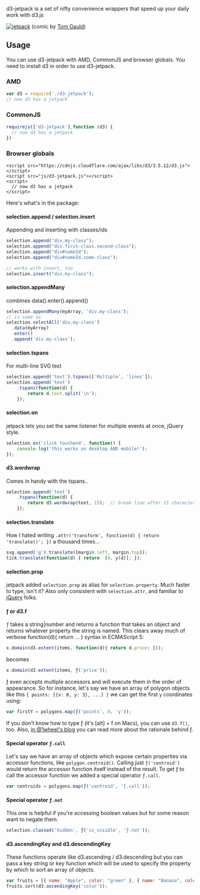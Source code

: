 d3-jetpack is a set of nifty convenience wrappers that speed up your daily work with d3.js

[![jetpack](http://36.media.tumblr.com/tumblr_m4kkxd8nWB1rwkrdbo1_500.jpg)](http://myjetpack.tumblr.com/post/23725103159)
  (comic by [Tom Gauld](http://myjetpack.tumblr.com/]))

## Usage

You can use d3-jetpack with AMD, CommonJS and browser globals. 
You need to install d3 in order to use d3-jetpack.

### AMD 
```js
var d3 = require('./d3-jetpack'); 
// now d3 has a jetpack
```

### CommonJS 
```js
requirejs(['d3-jetpack'],function (d3) {
  // now d3 has a jetpack
})
```

### Browser globals 
```markup
<script src="https://cdnjs.cloudflare.com/ajax/libs/d3/3.5.12/d3.js"></script>
<script src="js/d3-jetpack.js"></script>
<script>
  // now d3 has a jetpack
</script>
```

Here's what's in the package:

#### selection.append / selection.insert

Appending and inserting with classes/ids 

```js
selection.append("div.my-class");
selection.append("div.first-class.second-class");
selection.append("div#someId");
selection.append("div#someId.some-class");

// works with insert, too
selection.insert("div.my-class");
```

#### selection.appendMany

combines data().enter().append()

```js
selection.appendMany(myArray, 'div.my-class');
// is same as
selection.selectAll('div.my-class')
  .data(myArray)
  .enter()
  .append('div.my-class');
```

#### selection.tspans

For multi-line SVG text

```js
selection.append('text').tspans(['Multiple', 'lines']);
selection.append('text')
    .tspans(function(d) {
        return d.text.split('\n');
    });
```

#### selection.on

jetpack lets you set the same listener for multiple events at once, jQuery style.

```js
selection.on('click touchend', function() {
    console.log('this works on desktop AND mobile!');
});
```

#### d3.wordwrap

Comes in handy with the tspans..

```js
selection.append('text')
    .tspans(function(d) {
        return d3.wordwrap(text, 15);  // break line after 15 characters
    });
```

#### selection.translate

How I hated writing ``.attr('transform', function(d) { return 'translate()'; })`` a thousand times...

```js
svg.append('g').translate([margin.left, margin.top]);
tick.translate(function(d) { return  [0, y(d)]; });
```

#### selection.prop

jetpack added `selection.prop` as alias for `selection.property`. Much faster to type, isn't it? Also only consistent with `selection.attr`, and familiar to [jQuery](http://api.jquery.com/prop/) folks.

#### ƒ or d3.f

``ƒ`` takes a string|number and returns a function that takes an object and returns whatever property the string is named. This clears away much of verbose function(d){ return ... } syntax in ECMAScript 5:

```js
x.domain(d3.extent(items, function(d){ return d.price; }));
```

becomes

```js
x.domain(d3.extent(items, ƒ('price'));
```

ƒ even accepts multiple accessors and will execute them in the order of appearance. So for instance, let's say we have an array of polygon objects like this ``{ points: [{x: 0, y: 3}, ...] }`` we can get the first ``y`` coordinates using:

```js
var firstY = polygons.map(ƒ('points', 0, 'y'));
```

If you don't know how to type ƒ (it's [alt] + f on Macs), you can use ``d3.f()``, too. Also, [in @1wheel's blog](http://roadtolarissa.com/blog/2014/06/23/even-fewer-lamdas-with-d3/) you can read more about the rationale behind ƒ.

#### Special operator `ƒ.call`

Let's say we have an array of objects which expose certain properties via accessor functions, like `polygon.centroid()`. Calling just `ƒ('centroid')` would return the accessor function itself instead of the result. To get ƒ to call the accessor function we added a special operator `ƒ.call`. 

```js
var centroids = polygons.map(ƒ('centroid', 'ƒ.call'));
```

#### Special operator `ƒ.not`

This one is helpful if you're accessing boolean values but for some reason want to negate them.

```js
selection.classed('hidden', ƒ('is_visible', 'ƒ.not'));
```

#### d3.ascendingKey and d3.descendingKey

These functions operate like d3.ascending / d3.descending but you can pass a key string or key function which will be used to specify the property by which to sort an array of objects.

```js
var fruits = [{ name: "Apple", color: "green" }, { name: "Banana", color: "yellow" }];
fruits.sort(d3.ascendingKey('color'));
```
